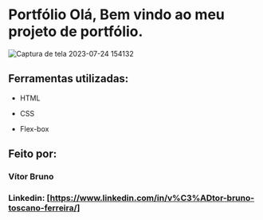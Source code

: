 # Portfólio Olá, Bem vindo ao meu projeto de portfólio.

![Captura de tela 2023-07-24 154132](https://github.com/vitorvbtf/portfolio/assets/101009608/4c4d1181-999c-48d0-9e86-5f9d9ebfb5f9)

## Ferramentas utilizadas:


* HTML

* CSS

* Flex-box

## Feito por:

### Vítor Bruno

### Linkedin: [https://www.linkedin.com/in/v%C3%ADtor-bruno-toscano-ferreira/]
